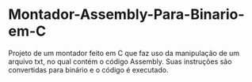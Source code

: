 # Montador-Assembly-Para-Binario-em-C
Projeto de um montador feito em C que faz uso da manipulação de um arquivo txt, no qual contém o código Assembly. Suas instruções são convertidas para binário e o código é executado.
